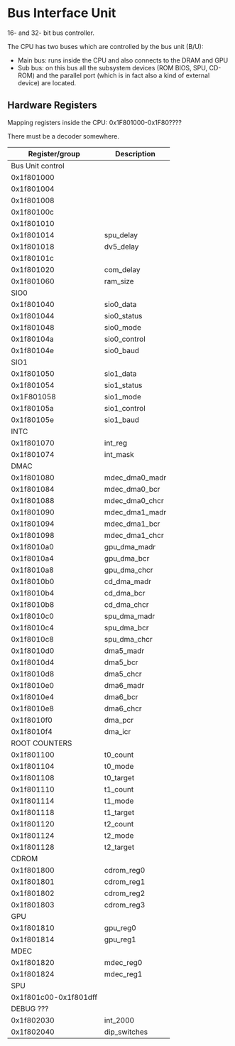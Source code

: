 # Bus Interface Unit

16- and 32- bit bus controller.

The CPU has two buses which are controlled by the bus unit (B/U):
- Main bus: runs inside the CPU and also connects to the DRAM and GPU
- Sub bus: on this bus all the subsystem devices (ROM BIOS, SPU, CD-ROM) and the parallel port (which is in fact also a kind of external device) are located.

## Hardware Registers

Mapping registers inside the CPU: 0x1F801000-0x1F80????

There must be a decoder somewhere.

|Register/group|Description|
|---|---|
|Bus Unit control| |
|0x1f801000| |
|0x1f801004| |
|0x1f801008| |
|0x1f80100c| |
|0x1f801010| |
|0x1f801014|spu_delay|
|0x1f801018|dv5_delay|
|0x1f80101c| |
|0x1f801020|com_delay|
|0x1f801060|ram_size|
|SIO0| |
|0x1f801040|sio0_data|
|0x1f801044|sio0_status|
|0x1f801048|sio0_mode|
|0x1f80104a|sio0_control|
|0x1f80104e|sio0_baud|
|SIO1| |
|0x1f801050|sio1_data|
|0x1f801054|sio1_status|
|0x1F801058|sio1_mode|
|0x1f80105a|sio1_control|
|0x1f80105e|sio1_baud|
|INTC| |
|0x1f801070|int_reg|
|0x1f801074|int_mask|
|DMAC| |
|0x1f801080|mdec_dma0_madr|
|0x1f801084|mdec_dma0_bcr|
|0x1f801088|mdec_dma0_chcr|
|0x1f801090|mdec_dma1_madr|
|0x1f801094|mdec_dma1_bcr|
|0x1f801098|mdec_dma1_chcr|
|0x1f8010a0|gpu_dma_madr|
|0x1f8010a4|gpu_dma_bcr|
|0x1f8010a8|gpu_dma_chcr|
|0x1f8010b0|cd_dma_madr|
|0x1f8010b4|cd_dma_bcr|
|0x1f8010b8|cd_dma_chcr|
|0x1f8010c0|spu_dma_madr|
|0x1f8010c4|spu_dma_bcr|
|0x1f8010c8|spu_dma_chcr|
|0x1f8010d0|dma5_madr|
|0x1f8010d4|dma5_bcr|
|0x1f8010d8|dma5_chcr|
|0x1f8010e0|dma6_madr|
|0x1f8010e4|dma6_bcr|
|0x1f8010e8|dma6_chcr|
|0x1f8010f0|dma_pcr|
|0x1f8010f4|dma_icr|
|ROOT COUNTERS| |
|0x1f801100|t0_count|
|0x1f801104|t0_mode|
|0x1f801108|t0_target|
|0x1f801110|t1_count|
|0x1f801114|t1_mode|
|0x1f801118|t1_target|
|0x1f801120|t2_count|
|0x1f801124|t2_mode|
|0x1f801128|t2_target|
|CDROM| |
|0x1f801800|cdrom_reg0|
|0x1f801801|cdrom_reg1|
|0x1f801802|cdrom_reg2|
|0x1f801803|cdrom_reg3|
|GPU| |
|0x1f801810|gpu_reg0|
|0x1f801814|gpu_reg1|
|MDEC| |
|0x1f801820|mdec_reg0|
|0x1f801824|mdec_reg1|
|SPU| |
|0x1f801c00-0x1f801dff| |
|DEBUG ???| |
|0x1f802030|int_2000|
|0x1f802040|dip_switches|
